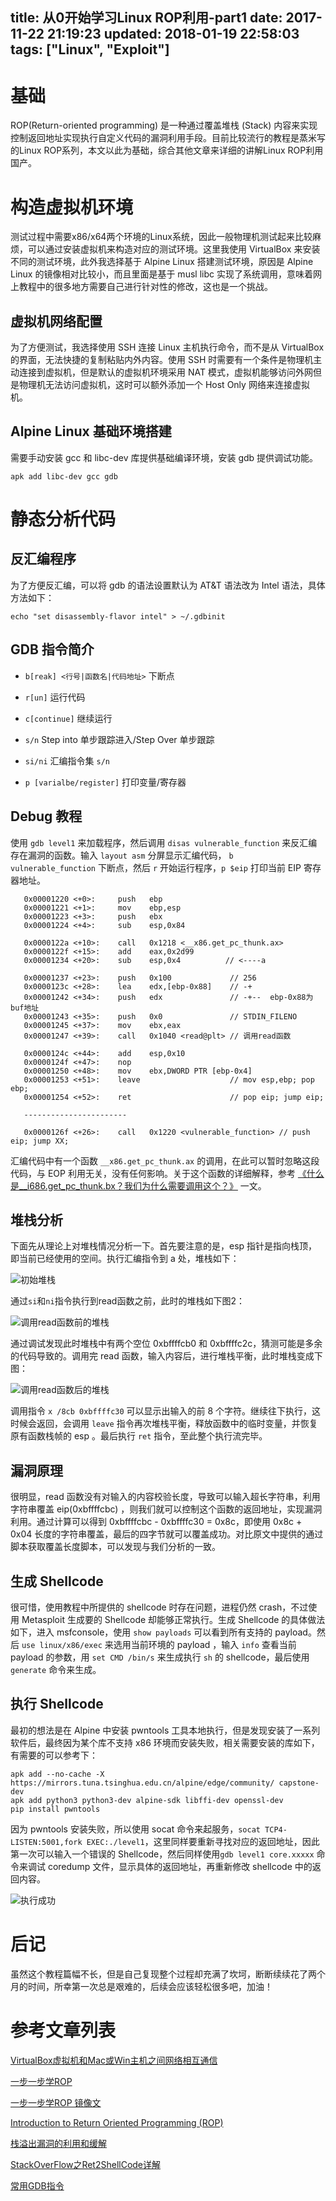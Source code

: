 title: 从0开始学习Linux ROP利用-part1
date: 2017-11-22 21:19:23
updated: 2018-01-19 22:58:03
tags: ["Linux", "Exploit"]
---

# 基础

ROP(Return-oriented programming) 是一种通过覆盖堆栈 (Stack) 内容来实现控制返回地址实现执行自定义代码的漏洞利用手段。目前比较流行的教程是蒸米写的Linux ROP系列，本文以此为基础，综合其他文章来详细的讲解Linux ROP利用国产。

# 构造虚拟机环境

测试过程中需要x86/x64两个环境的Linux系统，因此一般物理机测试起来比较麻烦，可以通过安装虚拟机来构造对应的测试环境。这里我使用 VirtualBox 来安装不同的测试环境，此外我选择基于 Alpine Linux 搭建测试环境，原因是 Alpine Linux 的镜像相对比较小，而且里面是基于 musl libc 实现了系统调用，意味着网上教程中的很多地方需要自己进行针对性的修改，这也是一个挑战。

## 虚拟机网络配置

为了方便测试，我选择使用 SSH 连接 Linux 主机执行命令，而不是从 VirtualBox 的界面，无法快捷的复制粘贴内外内容。使用 SSH 时需要有一个条件是物理机主动连接到虚拟机，但是默认的虚拟机环境采用 NAT 模式，虚拟机能够访问外网但是物理机无法访问虚拟机，这时可以额外添加一个 Host Only 网络来连接虚拟机。

## Alpine Linux 基础环境搭建

需要手动安装 gcc 和 libc-dev 库提供基础编译环境，安装 gdb 提供调试功能。

```
apk add libc-dev gcc gdb
```

# 静态分析代码

## 反汇编程序

为了方便反汇编，可以将 gdb 的语法设置默认为 AT&T 语法改为 Intel 语法，具体方法如下：

```
echo "set disassembly-flavor intel" > ~/.gdbinit
```

## GDB 指令简介


* `b[reak] <行号|函数名|代码地址>` 下断点

* `r[un]` 运行代码

* `c[continue]` 继续运行

* `s/n` Step into 单步跟踪进入/Step Over 单步跟踪

* `si/ni` 汇编指令集 `s/n` 

* `p [varialbe/register]` 打印变量/寄存器


## Debug 教程

使用 `gdb level1` 来加载程序，然后调用 `disas vulnerable_function` 来反汇编存在漏洞的函数。输入 `layout asm` 分屏显示汇编代码， `b  vulnerable_function` 下断点，然后 `r` 开始运行程序，`p $eip` 打印当前 EIP 寄存器地址。

```
   0x00001220 <+0>:	    push   ebp
   0x00001221 <+1>:	    mov    ebp,esp
   0x00001223 <+3>:	    push   ebx
   0x00001224 <+4>:	    sub    esp,0x84

   0x0000122a <+10>:	call   0x1218 <__x86.get_pc_thunk.ax>
   0x0000122f <+15>:	add    eax,0x2d99
   0x00001234 <+20>:	sub    esp,0x4          // <----a

   0x00001237 <+23>:	push   0x100             // 256
   0x0000123c <+28>:	lea    edx,[ebp-0x88]    // -+
   0x00001242 <+34>:	push   edx               // -+--  ebp-0x88为buf地址
   0x00001243 <+35>:	push   0x0               // STDIN_FILENO
   0x00001245 <+37>:	mov    ebx,eax
   0x00001247 <+39>:	call   0x1040 <read@plt> // 调用read函数

   0x0000124c <+44>:	add    esp,0x10
   0x0000124f <+47>:	nop
   0x00001250 <+48>:	mov    ebx,DWORD PTR [ebp-0x4]
   0x00001253 <+51>:	leave                    // mov esp,ebp; pop ebp;
   0x00001254 <+52>:	ret                      // pop eip; jump eip;

   -----------------------

   0x0000126f <+26>:	call   0x1220 <vulnerable_function> // push eip; jump XX;

```

汇编代码中有一个函数 `__x86.get_pc_thunk.ax` 的调用，在此可以暂时忽略这段代码，与 EOP 利用无关，没有任何影响。关于这个函数的详细解释，参考 [《什么是__i686.get_pc_thunk.bx？我们为什么需要调用这个？》](https://cloud.tencent.com/developer/ask/91473) 一文。

## 堆栈分析

下面先从理论上对堆栈情况分析一下。首先要注意的是，esp 指针是指向栈顶，即当前已经使用的空间。执行汇编指令到 a 处，堆栈如下：

![初始堆栈](/img/yop_stack_1.png)

通过`si`和`ni`指令执行到read函数之前，此时的堆栈如下图2：

![调用read函数前的堆栈](/img/rop_stack_2.png)

通过调试发现此时堆栈中有两个空位 0xbffffcb0 和 0xbffffc2c，猜测可能是多余的代码导致的。调用完 read 函数，输入内容后，进行堆栈平衡，此时堆栈变成下图：

![调用read函数后的堆栈](/img/rop_stack_3.png)

调用指令 `x /8cb 0xbffffc30`  可以显示出输入的前 8 个字符。继续往下执行，这时候会返回，会调用 `leave` 指令再次堆栈平衡，释放函数中的临时变量，并恢复原有函数栈帧的 esp 。最后执行 `ret` 指令，至此整个执行流完毕。

## 漏洞原理

很明显，read 函数没有对输入的内容校验长度，导致可以输入超长字符串，利用字符串覆盖 eip(0xbffffcbc) ，则我们就可以控制这个函数的返回地址，实现漏洞利用。通过计算可以得到 0xbffffcbc - 0xbffffc30 = 0x8c，即使用 0x8c + 0x04 长度的字符串覆盖，最后的四字节就可以覆盖成功。对比原文中提供的通过脚本获取覆盖长度脚本，可以发现与我们分析的一致。

## 生成 Shellcode

很可惜，使用教程中所提供的 shellcode 时存在问题，进程仍然 crash，不过使用 Metasploit 生成要的 Shellcode 却能够正常执行。生成 Shellcode 的具体做法如下，进入 msfconsole，使用 `show payloads` 可以看到所有支持的 payload。然后 `use linux/x86/exec` 来选用当前环境的 payload ，输入 `info` 查看当前 payload 的参数，用 `set CMD /bin/s` 来生成执行 `sh` 的 shellcode，最后使用 `generate` 命令来生成。

## 执行 Shellcode

最初的想法是在 Alpine 中安装 pwntools 工具本地执行，但是发现安装了一系列软件后，最终因为某个库不支持 x86 环境而安装失败，相关需要安装的库如下，有需要的可以参考下：

```
apk add --no-cache -X https://mirrors.tuna.tsinghua.edu.cn/alpine/edge/community/ capstone-dev
apk add python3 python3-dev alpine-sdk libffi-dev openssl-dev
pip install pwntools
```

因为 pwntools 安装失败，所以使用 socat 命令来起服务，`socat TCP4-LISTEN:5001,fork EXEC:./level1`，这里同样要重新寻找对应的返回地址，因此第一次可以输入一个错误的 Shellcode，然后同样使用`gdb level1 core.xxxxx` 命令来调试 coredump 文件，显示具体的返回地址，再重新修改 shellcode 中的返回内容。

![执行成功](/img/rop_execute.png)

# 后记

虽然这个教程篇幅不长，但是自己复现整个过程却充满了坎坷，断断续续花了两个月的时间，所幸第一次总是艰难的，后续会应该轻松很多吧，加油！

# 参考文章列表

[VirtualBox虚拟机和Mac或Win主机之间网络相互通信](https://segmentfault.com/a/1190000012756506)

[一步一步学ROP](https://github.com/zhengmin1989/MyArticles/tree/master/%E4%B8%80%E6%AD%A5%E4%B8%80%E6%AD%A5%E5%AD%A6ROP)

[一步一步学ROP 镜像文 ](http://drops.2xss.cc/?chamd5#!/drops/595.%E4%B8%80%E6%AD%A5%E4%B8%80%E6%AD%A5%E5%AD%A6ROP%E4%B9%8Blinux_x86%E7%AF%87)

[Introduction to Return Oriented Programming (ROP)](https://ketansingh.net/Introduction-to-Return-Oriented-Programming-ROP/)

[栈溢出漏洞的利用和缓解](https://www.cnblogs.com/pannengzhi/p/exploit-the-stack.html)

[StackOverFlow之Ret2ShellCode详解](https://www.freebuf.com/vuls/179724.html)

[常用GDB指令](https://www.jianshu.com/p/b7896e9afeb7)
